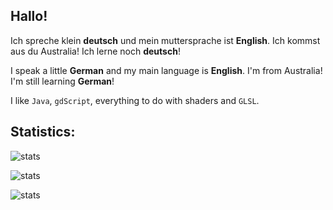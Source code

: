 ## Hallo!
Ich spreche klein **deutsch** und mein muttersprache ist **English**. Ich kommst aus du Australia! Ich lerne noch **deutsch**!

I speak a little **German** and my main language is **English**. I'm from Australia! I'm still learning **German**!

I like ```Java```, ```gdScript```, everything to do with shaders and ```GLSL```.

## Statistics:

![stats](https://github-readme-stats.vercel.app/api/top-langs/?username=EclipsedMango&theme=tokyonight&show_icons=true&hide_border=true&layout=compact)

![stats](https://github-readme-stats.vercel.app/api?username=EclipsedMango&theme=tokyonight&show_icons=true&hide_border=true&count_private=true)

![stats](https://github-readme-streak-stats.herokuapp.com/?user=EclipsedMango&theme=tokyonight&hide_border=true)

